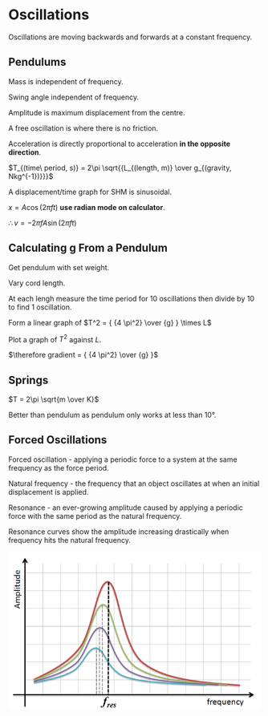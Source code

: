 # Oscillations

Oscillations are moving backwards and forwards at a constant frequency.

## Pendulums

Mass is independent of frequency.

Swing angle independent of frequency.

Amplitude is maximum displacement from the centre.

A free oscillation is where there is no friction.

Acceleration is directly proportional to acceleration **in the opposite direction**.

$T_{(time\ period, s)} = 2\pi \sqrt{{L_{(length, m)} \over g_{(gravity, Nkg^{-1})}}}$

A displacement/time graph for SHM is sinusoidal.

$x = A \cos{(2\pi ft)}$ **use radian mode on calculator**.

$\therefore v  = - 2\pi f A \sin{(2\pi ft)}$

## Calculating g From a Pendulum

Get pendulum with set weight.

Vary cord length.

At each lengh measure the time period for 10 oscillations then divide by 10 to find 1 oscillation.

Form a linear graph of $T^2 = {
{4 \pi^2}
\over
{g}
} \times L$

Plot a graph of $T^2$ against $L$.

$\therefore gradient = {
{4 \pi^2}
\over
{g}
}$

## Springs

$T = 2\pi \sqrt{m \over K}$

Better than pendulum as pendulum only works at less than 10°.

## Forced Oscillations

Forced oscillation - applying a periodic force to a system at the same frequency as the force period.

Natural frequency - the frequency that an object oscillates at when an initial displacement is applied.

Resonance - an ever-growing amplitude caused by applying a periodic force with the same period as the natural frequency.

Resonance curves show the amplitude increasing drastically when frequency hits the natural frequency.

![Resonance Curves (fres = natural frequency)](resonance_curves.png)